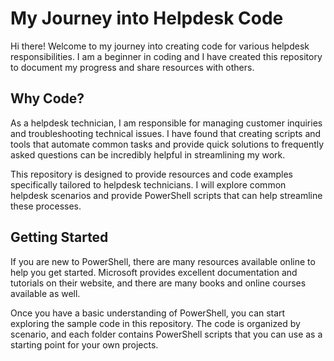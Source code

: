 # My Journey into Helpdesk Code
Hi there! Welcome to my journey into creating code for various helpdesk responsibilities. I am a beginner in coding and I have created this repository to document my progress and share resources with others.

## Why Code?
As a helpdesk technician, I am responsible for managing customer inquiries and troubleshooting technical issues. I have found that creating scripts and tools that automate common tasks and provide quick solutions to frequently asked questions can be incredibly helpful in streamlining my work.

This repository is designed to provide resources and code examples specifically tailored to helpdesk technicians. I will explore common helpdesk scenarios and provide PowerShell scripts that can help streamline these processes.

## Getting Started
If you are new to PowerShell, there are many resources available online to help you get started. Microsoft provides excellent documentation and tutorials on their website, and there are many books and online courses available as well.

Once you have a basic understanding of PowerShell, you can start exploring the sample code in this repository. The code is organized by scenario, and each folder contains PowerShell scripts that you can use as a starting point for your own projects.
